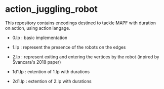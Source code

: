 # action_juggling_robot

This repository contains encodings destined to tackle MAPF with duration on action, using action langage.

* 0.lp : basic implementation
* 1.lp : represent the presence of the robots on the edges
* 2.lp : represent exiting and entering the vertices by the robot (inpired by Švancara's 2018 paper)

* 1d1.lp : extention of 1.lp with durations
* 2d1.lp : extention of 2.lp with durations
